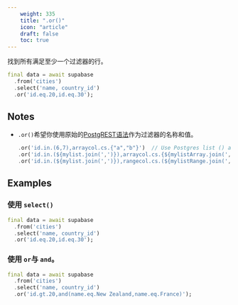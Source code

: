 ```yaml
---
    weight: 335
    title: ".or()"
    icon: "article"
    draft: false
    toc: true
---
```


找到所有满足至少一个过滤器的行。


```dart
final data = await supabase
  .from('cities')
  .select('name, country_id')
  .or('id.eq.20,id.eq.30');
```






## Notes

- `.or()`希望你使用原始的[PostgREST语法](https://postgrest.org/en/stable/api.html#horizontal-filtering-rows)作为过滤器的名称和值。

  ```dart
  .or('id.in.(6,7),arraycol.cs.{"a","b"}')  // Use Postgres list () and 'in' for in_ filter. Array {} and 'cs' for contains.
  .or('id.in.(${mylist.join(',')}),arraycol.cs.{${mylistArray.join(',')}}')	// You can insert a Dart list for list or array column.
  .or('id.in.(${mylist.join(',')}),rangecol.cs.(${mylistRange.join(',')}]')	// You can insert a Dart list for list or range column.
  ```










## Examples

### 使用 `select()`



```dart
final data = await supabase
  .from('cities')
  .select('name, country_id')
  .or('id.eq.20,id.eq.30');
```

### 使用 `or`与 `and`。



```dart
final data = await supabase
  .from('cities')
  .select('name, country_id')
  .or('id.gt.20,and(name.eq.New Zealand,name.eq.France)');
```